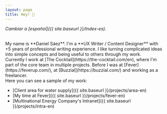 ```yaml
---
layout: page
title: Hey! 👋
---
```



*Cambiar a [español]({{ site.baseurl }}/Index-es).*

<br>
My name is **Daniel Sáez**. I'm a **UX Writer / Content Designer** with +5 years of professional writing experience. I like turning complicated ideas into simple concepts and being useful to others through my work.

<br>
Currently I work at [The Cocktail](https://the-cocktail.com/en), where I'm part of the core team in multiple projects. Before I was at [Fever](https://feverup.com/), at [Buzzial](https://buzzial.com/) and working as a freelancer.

<br>
Here you can see a sample of my work:

- [Client area for water supply]({{ site.baseurl }}/projects/area-en)
- [My time at Fever]({{ site.baseurl }}/projects/fever-en)
- [Multinational Energy Company's Intranet]({{ site.baseurl }}/projects/intra-en)

<br>


